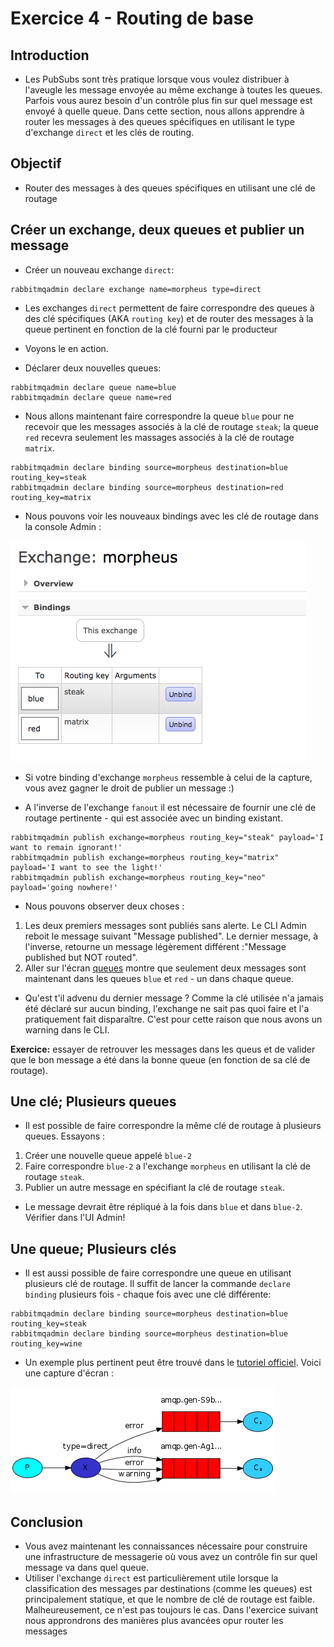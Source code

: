 # Exercice 4 - Routing de base

## Introduction

* Les PubSubs sont très pratique lorsque vous voulez distribuer à l'aveugle les message envoyée au même exchange à toutes les queues. Parfois vous aurez besoin d'un contrôle plus fin sur quel message est envoyé à quelle queue. Dans cette section, nous allons apprendre à router les messages à des queues spécifiques en utilisant le type d'exchange `direct` et les clés de routing.

## Objectif

* Router des messages à des queues spécifiques en utilisant une clé de routage

## Créer un exchange, deux queues et publier un message

* Créer un nouveau exchange `direct`:

```
rabbitmqadmin declare exchange name=morpheus type=direct
```

* Les exchanges `direct` permettent de faire correspondre des queues à des clé spécifiques (AKA `routing key`) et de router des messages à la queue pertinent en fonction de la clé fourni par le producteur
* Voyons le en action.

* Déclarer deux nouvelles queues:

```
rabbitmqadmin declare queue name=blue
rabbitmqadmin declare queue name=red
```

* Nous allons maintenant faire correspondre la queue `blue` pour ne recevoir que les messages associés à la clé de routage `steak`; la queue `red` recevra seulement les massages associés à la clé de routage `matrix`.

```
rabbitmqadmin declare binding source=morpheus destination=blue routing_key=steak
rabbitmqadmin declare binding source=morpheus destination=red routing_key=matrix
```

* Nous pouvons voir les nouveaux bindings avec les clé de routage dans la console Admin : 

![Bindings](/images/basic_routing/mgmt-1.png)

* Si votre binding d'exchange `morpheus` ressemble à celui de la capture, vous avez gagner le droit de publier un message :)

* A l'inverse de l'exchange `fanout` il est nécessaire de fournir une clé de routage pertinente - qui est associée avec un binding existant.  

```
rabbitmqadmin publish exchange=morpheus routing_key="steak" payload='I want to remain ignorant!'
rabbitmqadmin publish exchange=morpheus routing_key="matrix" payload='I want to see the light!'
rabbitmqadmin publish exchange=morpheus routing_key="neo" payload='going nowhere!'
```

* Nous pouvons observer deux choses :   

1. Les deux premiers messages sont publiés sans alerte. Le CLI Admin reboit le message suivant "Message published". Le dernier message, à l'inverse, retourne un message légèrement différent :"Message published but NOT routed".  
1. Aller sur l'écran [queues](http://localhost:15672/#/queues) montre que seulement deux messages sont maintenant dans les queues `blue` et `red` - un dans chaque queue.

* Qu'est t'il advenu du dernier message ? Comme la clé utilisée n'a jamais été déclaré sur aucun binding, l'exchange ne sait pas quoi faire et l'a pratiquement fait disparaître. C'est pour cette raison que nous avons un warning dans le CLI.

__Exercice:__ essayer de retrouver les messages dans les queus et de valider que le bon message a été dans la bonne queue (en fonction de sa clé de routage).

## Une clé; Plusieurs queues

* Il est possible de faire correspondre la même clé de routage à plusieurs queues. Essayons :

1. Créer une nouvelle queue appelé `blue-2`
1. Faire correspondre `blue-2` a l'exchange `morpheus` en utilisant la clé de routage `steak`.
1. Publier un autre message en spécifiant la clé de routage `steak`.

* Le message devrait être répliqué à la fois dans  `blue` et dans `blue-2`. Vérifier dans l'UI Admin!

## Une queue; Plusieurs clés

* Il est aussi possible de faire correspondre une queue en utilisant plusieurs clé de routage. Il suffit de lancer la commande `declare binding` plusieurs fois - chaque fois avec une clé différente:

```
rabbitmqadmin declare binding source=morpheus destination=blue routing_key=steak
rabbitmqadmin declare binding source=morpheus destination=blue routing_key=wine
```

* Un exemple plus pertinent peut être trouvé dans le [tutoriel officiel](https://www.rabbitmq.com/tutorials/tutorial-four-python.html). Voici une capture d'écran :

![Log Levels](/images/basic_routing/tutorial-1.png)

## Conclusion

* Vous avez maintenant les connaissances nécessaire pour construire une infrastructure de messagerie où vous avez un contrôle fin sur quel message va dans quel queue. 
* Utiliser l'exchange `direct` est particulièrement utile lorsque la classification des messages par destinations (comme les queues) est principalement statique, et que le nombre de clé de routage est faible. Malheureusement, ce n'est pas toujours le cas. Dans l'exercice suivant nous approndrons des manières plus avancées opur router les messages